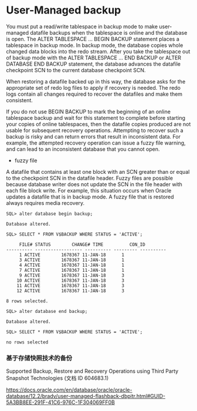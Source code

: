 
# User-Managed backup

You must put a read/write tablespace in backup mode to make user-managed datafile backups when the tablespace is online and the database is open. The ALTER TABLESPACE ... BEGIN BACKUP statement places a tablespace in backup mode. In backup mode, the database copies whole changed data blocks into the redo stream. After you take the tablespace out of backup mode with the ALTER TABLESPACE ... END BACKUP or ALTER DATABASE END BACKUP statement, the database advances the datafile checkpoint SCN to the current database checkpoint SCN.

When restoring a datafile backed up in this way, the database asks for the appropriate set of redo log files to apply if recovery is needed. The redo logs contain all changes required to recover the datafiles and make them consistent.

If you do not use BEGIN BACKUP to mark the beginning of an online tablespace backup and wait for this statement to complete before starting your copies of online tablespaces, then the datafile copies produced are not usable for subsequent recovery operations. Attempting to recover such a backup is risky and can return errors that result in inconsistent data. For example, the attempted recovery operation can issue a fuzzy file warning, and can lead to an inconsistent database that you cannot open.

- fuzzy file

A datafile that contains at least one block with an SCN greater than or equal to the checkpoint SCN in the datafile header. Fuzzy files are possible because database writer does not update the SCN in the file header with each file block write. For example, this situation occurs when Oracle updates a datafile that is in backup mode. A fuzzy file that is restored always requires media recovery.


```
SQL> alter database begin backup;

Database altered.

SQL> SELECT * FROM V$BACKUP WHERE STATUS = 'ACTIVE';

     FILE# STATUS		 CHANGE# TIME	       CON_ID
---------- ------------------ ---------- --------- ----------
	 1 ACTIVE		 1678367 11-JAN-18	    1
	 3 ACTIVE		 1678367 11-JAN-18	    1
	 4 ACTIVE		 1678367 11-JAN-18	    1
	 7 ACTIVE		 1678367 11-JAN-18	    1
	 9 ACTIVE		 1678367 11-JAN-18	    3
	10 ACTIVE		 1678367 11-JAN-18	    3
	11 ACTIVE		 1678367 11-JAN-18	    3
	12 ACTIVE		 1678367 11-JAN-18	    3

8 rows selected.

SQL> alter database end backup;

Database altered.

SQL> SELECT * FROM V$BACKUP WHERE STATUS = 'ACTIVE';

no rows selected
```

### 基于存储快照技术的备份

Supported Backup, Restore and Recovery Operations using Third Party Snapshot Technologies (文档 ID 604683.1)

https://docs.oracle.com/en/database/oracle/oracle-database/12.2/bradv/user-managed-flashback-dbpitr.html#GUID-5A3BB8EE-291F-41C6-976C-1F304069FF0B
